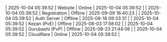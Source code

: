 | 2025-10-04 05:39:52 | Website | Online | 2025-10-04 05:39:52 |
| 2025-10-04 05:39:52 | Registration | Offline | 2025-09-09 16:40:23 |
| 2025-10-04 05:39:52 | Auth Server | Offline | 2025-08-18 09:33:31 |
| 2025-10-04 05:39:52 | Kezan (PvE) | Offline | 2025-08-03 17:58:02 |
| 2025-10-04 05:39:52 | Gurubashi (PvP) | Offline | 2025-08-23 21:44:06 |
| 2025-10-04 05:39:52 | Cloudflare | Online | 2025-10-04 05:39:52 |
